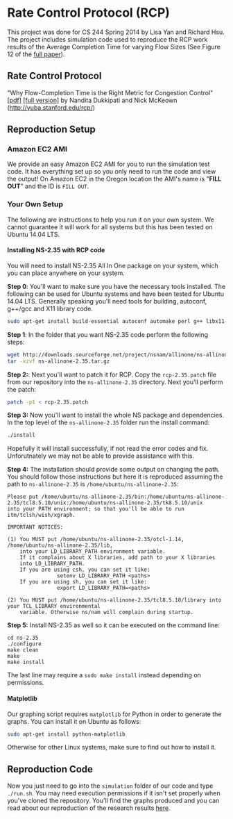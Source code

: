 # Rate Control Protocol (RCP)

This project was done for CS 244 Spring 2014 by Lisa Yan and Richard Hsu. The project includes simulation code used to reproduce the RCP work results of the Average Completion Time for varying Flow Sizes (See Figure 12 of the [full paper][full]).

## Rate Control Protocol

"Why Flow-Completion Time is the Right Metric for Congestion Control" [\[pdf\]][paper] [\[full version\]][full]
by Nandita Dukkipati and Nick McKeown (http://yuba.stanford.edu/rcp/)

## Reproduction Setup

### Amazon EC2 AMI

We provide an easy Amazon EC2 AMI for you to run the simulation test code. It has everything set up so you only need to run the code and view the output! On Amazon EC2 in the Oregon location the AMI's name is "**FILL OUT**" and the ID is `FILL OUT`.

### Your Own Setup

The following are instructions to help you run it on your own system. We cannot guarantee it will work for all systems but this has been tested on Ubuntu 14.04 LTS.

#### Installing NS-2.35 with RCP code

You will need to install NS-2.35 All In One package on your system, which you can place anywhere on your system.

**Step 0**: You'll want to make sure you have the necessary tools installed. The following can be used for Ubuntu systems and have been tested for Ubuntu 14.04 LTS. Generally speaking you'll need tools for building, autoconf, g++/gcc and X11 library code.

```bash
sudo apt-get install build-essential autoconf automake perl g++ libx11-dev libxt-dev libx11-dev libxmu-dev
```

**Step 1**: In the folder that you want NS-2.35 code perform the following steps:

```bash
wget http://downloads.sourceforge.net/project/nsnam/allinone/ns-allinone-2.35/ns-allinone-2.35.tar.gz?r=http%3A%2F%2Fsourceforge.net%2Fprojects%2Fnsnam%2Ffiles%2Fallinone%2Fns-allinone-2.35%2F&ts=1401492260&use_mirror=tcpdiag -O ns-allinone-2.35.tar.gz
tar -xzvf ns-allinone-2.35.tar.gz
```

**Step 2:**: Next you'll want to patch it for RCP. Copy the `rcp-2.35.patch` file from our repository into the `ns-allinone-2.35` directory. Next you'll perform the patch:

```bash
patch -p1 < rcp-2.35.patch
```

**Step 3:** Now you'll want to install the whole NS package and dependencies. In the top level of the `ns-allinone-2.35` folder run the install command:

```bash
./install
```

Hopefully it will install successfully, if not read the error codes and fix. Unforutnately we may not be able to provide assistance with this.

**Step 4:** The installation should provide some output on changing the path. You should follow those instructions but here it is reproduced assuming the path to `ns-allinone-2.35` is `/home/ubuntu/ns-allinone-2.35`:

```
Please put /home/ubuntu/ns-allinone-2.35/bin:/home/ubuntu/ns-allinone-2.35/tcl8.5.10/unix:/home/ubuntu/ns-allinone-2.35/tk8.5.10/unix
into your PATH environment; so that you'll be able to run itm/tclsh/wish/xgraph.

IMPORTANT NOTICES:

(1) You MUST put /home/ubuntu/ns-allinone-2.35/otcl-1.14, /home/ubuntu/ns-allinone-2.35/lib,
    into your LD_LIBRARY_PATH environment variable.
    If it complains about X libraries, add path to your X libraries
    into LD_LIBRARY_PATH.
    If you are using csh, you can set it like:
                setenv LD_LIBRARY_PATH <paths>
    If you are using sh, you can set it like:
                export LD_LIBRARY_PATH=<paths>

(2) You MUST put /home/ubuntu/ns-allinone-2.35/tcl8.5.10/library into your TCL_LIBRARY environmental
    variable. Otherwise ns/nam will complain during startup.
```

**Step 5:** Install NS-2.35 as well so it can be executed on the command line:

```
cd ns-2.35
./configure
make clean
make
make install
```

The last line may require a `sudo make install` instead depending on permissions.

#### Matplotlib

Our graphing script requires `matplotlib` for Python in order to generate the graphs. You can install it on Ubuntu as follows:

```bash
sudo apt-get install python-matplotlib
```

Otherwise for other Linux systems, make sure to find out how to install it.

## Reproduction Code

Now you just need to go into the `simulation` folder of our code and type `./run.sh`. You may need execution permissions if it isn't set properly when you've cloned the repository. You'll find the graphs produced and you can read about our reproduction of the research results [here][wordpress].

[paper]: http://yuba.stanford.edu/rcp/flowCompTime-dukkipati.pdf
[full]: http://yuba.stanford.edu/techreports/TR05-HPNG-112102.pdf
[wordpress]: http://www.wordpress.org


